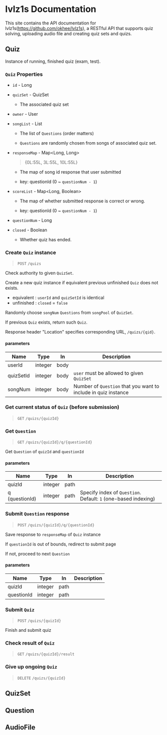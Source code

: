 # lvlz1s Documentation

This site contains the API documentation for lvlz1s(https://github.com/okhee/lvlz1s), 
a RESTful API that supports quiz solving, uploading audio file and creating quiz sets and quizs.

## Quiz

Instance of running, finished quiz (exam, test).

### `Quiz` Properties

- `id` - Long
- `quizSet` -  QuizSet

    - The associated quiz set

- `owner` - User
- `songList` - List<Question>

    - The list of `Questions` (order matters)

    - `Questions` are randomly chosen from songs of associated quiz set.

- `responseMap` - Map<Long, Long>

  >{0L:55L, 3L:55L, 10L:55L}
  >
    - The map of song id response that user submitted

    - key: questionId (0 ~ `questionNum - 1`)

- `scoreList` - Map<Long, Boolean>

    - The map of whether submitted response is correct or wrong.

    - key: questionId (0 ~ `questionNum - 1`)

- `questionNum` - Long
- `closed` - Boolean
    - Whether quiz has ended.

### Create `Quiz` instance

> `POST` `/quizs`

Check authority to given `QuizSet`.

Create a new quiz instance if equivalent previous unfinished `Quiz` does not exists.

- equivalent : `userId` and `quizSetId` is identical
- unfinished : `closed` = `false`

Randomly choose `songNum` `Questions` from `songPool` of `QuizSet`.

If previous `Quiz` exists, return such `Quiz`.

Response header "Location" specifies corresponding URL, `/quizs/{qid}`.

#### parameters

| Name      | Type    | In   | Description                                                  |
|-----------|---------|------|--------------------------------------------------------------|
| userId    | integer | body |                                                              |
| quizSetId | integer | body | `user` must be allowed to given `QuizSet`                        |
| songNum   | integer | body | Number of `Question` that you want to include in quiz instance |

### Get current status of `Quiz` (before submission)

> `GET` `/quizs/{quizId}`

### Get `Question`

> `GET` `/quizs/{quizId}/q/{questionId}`

Get `Question` of `quizId` and `questionId`

#### parameters
| Name           | Type    | In   | Description                                                |
|----------------|---------|------|------------------------------------------------------------|
| quizId         | integer | path |                                                            |
| q (questionId) | integer | path | Specify index of `Question`. Default: `1` (one-based indexing) |

### Submit `Question` response

> `POST` `/quizs/{quizId}/q/{questionId}`

Save response to `responseMap` of `Quiz` instance

If `questionId` is out of bounds, redirect to submit page

If not, proceed to next `Question`

#### parameters
| Name           | Type    | In   | Description                                                |
|----------------|---------|------|----|
| quizId         | integer | path |   |
| questionId     | integer | path |   |

### Submit `Quiz`

> `POST` `/quizs/{quizId}`

Finish and submit quiz

### Check result of `Quiz`

> `GET` `/quizs/{quizId}/result`

### Give up ongoing `Quiz`

> `DELETE`  `/quizs/{quizId}`

## QuizSet

## Question

## AudioFile
